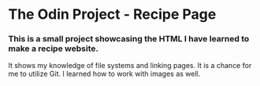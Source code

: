 # The Odin Project - Recipe Page

### This is a small project showcasing the HTML I have learned to make a recipe website.

It shows my knowledge of file systems and linking pages. It is a chance for me to utilize Git. I learned how to work with images as well.
